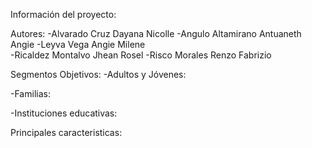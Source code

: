 Información del proyecto: 


Autores:
-Alvarado Cruz Dayana Nicolle 
-Angulo Altamirano Antuaneth Angie
-Leyva Vega Angie Milene 		 
-Ricaldez Montalvo Jhean Rosel
-Risco Morales Renzo Fabrizio

Segmentos Objetivos:
-Adultos y Jóvenes: 

-Familias:

-Instituciones educativas:


Principales caracteristicas:


